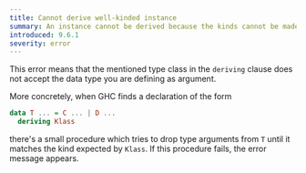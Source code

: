 ```yaml
---
title: Cannot derive well-kinded instance
summary: An instance cannot be derived because the kinds cannot be made to match.
introduced: 9.6.1
severity: error
---
```


This error means that the mentioned type class in the `deriving`
clause does not accept the data type you are defining as argument.

More concretely, when GHC finds a declaration of the form

```haskell
data T ... = C ... | D ...
  deriving Klass
```

there's a small procedure which tries to drop type arguments
from `T` until it matches the kind expected by `Klass`.
If this procedure fails, the error message appears.
